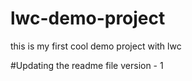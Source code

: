 # lwc-demo-project
this is my first cool demo project with lwc

#Updating the readme file version - 1
